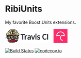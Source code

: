 # RibiUnits

My favorite Boost.Units extensions.

[![Travis CI logo](TravisCI.png)](https://travis-ci.org)
![Whitespace](Whitespace.png)
[![Codecov logo](Codecov.png)](https://www.codecov.io)

[![Build Status](https://travis-ci.org/richelbilderbeek/RibiUnits.svg?branch=master)](https://travis-ci.org/richelbilderbeek/RibiUnits)
[![codecov.io](https://codecov.io/github/richelbilderbeek/RibiUnits/coverage.svg?branch=master)](https://codecov.io/github/richelbilderbeek/RibiUnits?branch=master)

